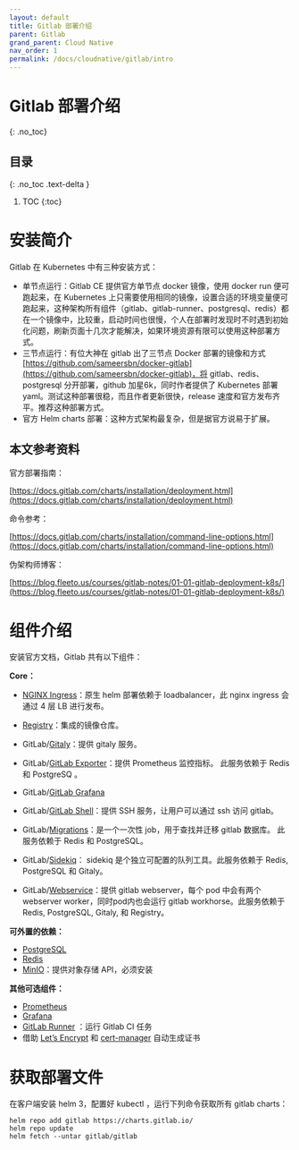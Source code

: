 ```yaml
---
layout: default
title: Gitlab 部署介绍
parent: Gitlab
grand_parent: Cloud Native
nav_order: 1
permalink: /docs/cloudnative/gitlab/intro
---
```




# Gitlab 部署介绍

{: .no_toc}

## 目录

{: .no_toc .text-delta }


1. TOC
{:toc}

# 安装简介

Gitlab 在 Kubernetes 中有三种安装方式：

- 单节点运行：Gitlab CE 提供官方单节点 docker 镜像，使用 docker run 便可跑起来，在 Kubernetes 上只需要使用相同的镜像，设置合适的环境变量便可跑起来，这种架构所有组件（gitlab、gitlab-runner、postgresql、redis）都在一个镜像中，比较重，启动时间也很慢，个人在部署时发现时不时遇到初始化问题，刷新页面十几次才能解决，如果环境资源有限可以使用这种部署方式。
- 三节点运行：有位大神在 gitlab 出了三节点 Docker 部署的镜像和方式[https://github.com/sameersbn/docker-gitlab](https://github.com/sameersbn/docker-gitlab)，将 gitlab、redis、postgresql 分开部署，github 加星6k，同时作者提供了 Kubernetes 部署yaml。测试这种部署很稳，而且作者更新很快，release 速度和官方发布齐平。推荐这种部署方式。
- 官方 Helm charts 部署：这种方式架构最复杂，但是据官方说易于扩展。



## 本文参考资料

官方部署指南：

[https://docs.gitlab.com/charts/installation/deployment.html](https://docs.gitlab.com/charts/installation/deployment.html)

命令参考：

[https://docs.gitlab.com/charts/installation/command-line-options.html](https://docs.gitlab.com/charts/installation/command-line-options.html)

伪架构师博客：

[https://blog.fleeto.us/courses/gitlab-notes/01-01-gitlab-deployment-k8s/](https://blog.fleeto.us/courses/gitlab-notes/01-01-gitlab-deployment-k8s/)



# 组件介绍

安装官方文档，Gitlab 共有以下组件：

**Core：**

- [NGINX Ingress](https://docs.gitlab.com/charts/charts/nginx/index.html)：原生 helm 部署依赖于 loadbalancer，此 nginx ingress 会通过 4 层 LB 进行发布。

- [Registry](https://docs.gitlab.com/charts/charts/registry/index.html)：集成的镜像仓库。

- GitLab/[Gitaly](https://docs.gitlab.com/charts/charts/gitlab/gitaly/index.html)：提供 gitaly 服务。

- GitLab/[GitLab Exporter](https://docs.gitlab.com/charts/charts/gitlab/gitlab-exporter/index.html)：提供 Prometheus 监控指标。 此服务依赖于 Redis 和 PostgreSQ 。

- GitLab/[GitLab Grafana](https://docs.gitlab.com/charts/charts/gitlab/gitlab-grafana/index.html)

- GitLab/[GitLab Shell](https://docs.gitlab.com/charts/charts/gitlab/gitlab-shell/index.html)：提供 SSH 服务，让用户可以通过 ssh 访问 gitlab。

- GitLab/[Migrations](https://docs.gitlab.com/charts/charts/gitlab/migrations/index.html)：是一个一次性 job，用于查找并迁移 gitlab 数据库。 此服务依赖于 Redis 和 PostgreSQL。

- GitLab/[Sidekiq](https://docs.gitlab.com/charts/charts/gitlab/sidekiq/index.html)： sidekiq 是个独立可配置的队列工具。此服务依赖于 Redis, PostgreSQL 和 Gitaly。

- GitLab/[Webservice](https://docs.gitlab.com/charts/charts/gitlab/webservice/index.html)：提供 gitlab webserver，每个 pod 中会有两个 webserver worker，同时pod内也会运行 gitlab workhorse。此服务依赖于  Redis, PostgreSQL, Gitaly, 和 Registry。

  

**可外置的依赖：**

  - [PostgreSQL](https://hub.helm.sh/charts/bitnami/postgresql)
  - [Redis](https://hub.helm.sh/charts/bitnami/redis)
  - [MinIO](https://docs.gitlab.com/charts/charts/minio/index.html)：提供对象存储 API，必须安装



**其他可选组件：**

  - [Prometheus](https://hub.helm.sh/charts/stable/prometheus)
  - [Grafana](https://hub.helm.sh/charts/stable/grafana)
  - [GitLab Runner](https://docs.gitlab.com/runner/) ：运行 Gitlab CI 任务
  - 借助  [Let’s Encrypt](https://letsencrypt.org/) 和 [cert-manager](https://cert-manager.io/docs/) 自动生成证书



# 获取部署文件

在客户端安装 helm 3，配置好 kubectl ，运行下列命令获取所有 gitlab charts：

```shell
helm repo add gitlab https://charts.gitlab.io/
helm repo update
helm fetch --untar gitlab/gitlab
```



